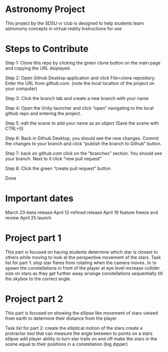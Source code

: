 # Astronomy Project
This project by the SDSU vr club is designed to help students learn astronomy concepts in virtual reality
Instructions for use 

# Steps to Contribute
Step 1: Clone this repo by clicking the green clone button on the main page and copying the URL dsiplayed.

Step 2: Open Github Desktop application and click File>clone repository. Enter the URL from github.com. (note the local location of the project on your computer)

Step 3: Click the branch tab and create a new branch with your name

Step 4: Open the Unity launcher and click “open” navigating to the local github repo and entering the project.

Step 5: edit the scene to add your name as an object (Save the scene with CTRL+S)

Step 6: Back in Github Desktop, you should see the new changes. Commit the changes to your branch and click “publish the branch to Github” button.

Step 7: back on github.com click on the “branches” section. You should see your branch. Next to it click “new pull request”

Step 8: Click the green “create pull request” button

Done 

# Important dates
March 23-beta release
April 12-refined release
April 19 feature freeze and review
April 25 launch

# Project part 1 
This part is focused on having students determine which star is closest to others while moving to look at the perspective movement of the stars.
Task list for part 1:
stop star flares from rotating when the camera moves. /n \n
spawn the constellations in front of the player at eye level
increase collider size on stars as they get further away
arrange constellations sequentially
tilt the skybox to the correct angle.

# Project part 2
This part is focused on showing the ellipse like movement of stars viewed from earth to determine their distance from the player

Task list for part 2:
create the elliptical motion of the stars
create a protractor tool that can measure the angle between to points on a stars ellipse
add player ability to turn star trails on and off
make the stars in the scene equal to their positions in a constellation (big dipper)

